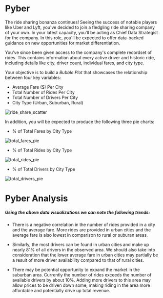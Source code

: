 # Pyber

The ride sharing bonanza continues! Seeing the success of notable players like Uber and Lyft, you've decided to join a fledgling ride sharing company of your own. In your latest capacity, you'll be acting as Chief Data Strategist for the company. In this role, you'll be expected to offer data-backed guidance on new opportunities for market differentiation.

You've since been given access to the company's complete recordset of rides. This contains information about every active driver and historic ride, including details like city, driver count, individual fares, and city type.

Your objective is to build a *Bubble Plot* that showcases the relationship between four key variables:

* Average Fare ($) Per City
* Total Number of Rides Per City
* Total Number of Drivers Per City
* City Type (Urban, Suburban, Rural)

![ride_share_scatter](https://user-images.githubusercontent.com/49836101/59642549-17c63e00-912b-11e9-84c7-bda88bcc291f.png)

In addition, you will be expected to produce the following three pie charts:


* % of Total Fares by City Type

![total_fares_pie](https://user-images.githubusercontent.com/49836101/59642610-5b20ac80-912b-11e9-9dbc-4223b9c74eab.png)


* % of Total Rides by City Type

![total_rides_pie](https://user-images.githubusercontent.com/49836101/59642632-6bd12280-912b-11e9-8be4-47a732cf7d10.png)



* % of Total Drivers by City Type

![total_drivers_pie](https://user-images.githubusercontent.com/49836101/59642593-493f0980-912b-11e9-9a84-9858e68373d4.png)



# Pyber Analysis
##### Using the above data visualizations we can note the following trends:

* There is a negative correlation in the number of rides provided in a city and the average fare. More rides are provided in urban cities and the average fare is also lowest in comparison to rural or suburan areas. 

* Similarly, the most drivers can be found in urban cities and make up nearly 81% of all drivers in the observed area. We should also take into consideration that the lower average fare in urban cities may partially be a result of more driver availability compared to that of rural cities. 

* There may be potential opportunity to expand the market in the suburban area. Currently the number of rides exceeds the number of available drivers by about 10%. Adding more drivers to this area may allow prices to be driven down some, making riding in the area more affordable and potentially drive up total revenue. 
